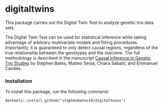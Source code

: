 # digitaltwins

This package carries out the Digital Twin Test to analyze genetic trio data sets.

The Digital Twin Test can be used for statistical inference
while taking advantage of arbitrary multivariate models and fitting
procedures. Importantly, it is guaranteed to only detect causal regions, regardless of the 
true relationship between the genotypes and the outcome. 
The full methodology is described in the manuscript [Causal Inference in Genetic Trio Studies](http://web.stanford.edu/~stephen6/research.html) by Stephen Bates, Matteo Sesia, Chiara Sabatti, and Emmanuel Candès.

### Installation
To install this package, run the following command:
```
devtools::install_github("stephenbates19/digitaltwins")
```
